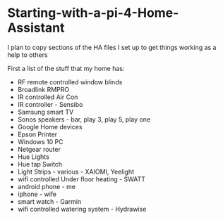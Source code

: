 # Starting-with-a-pi-4-Home-Assistant
I plan to copy sections of the HA files I set up to get things working as a help to others

First a list of the stuff that my home has:
- RF remote controlled window blinds
- Broadlink RMPRO
- IR controlled Air Con
- IR controller - Sensibo
- Samsung smart TV
- Sonos speakers - bar, play 3, play 5, play one
- Google Home devices
- Epson Printer
- Windows 10 PC
- Netgear router
- Hue Lights
- Hue tap Switch
- Light Strips - various - XAIOMI, Yeelight
- wifi controlled Under floor heating - SWATT
- android phone - me
- iphone - wife
- smart watch - Garmin
- wifi controlled watering system - Hydrawise
